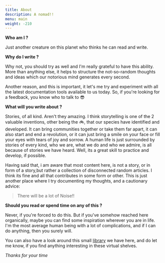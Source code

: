 ```yaml
---
title: About
description: A nomad!!
menu: main
weight: -210
---
```


**Who am I ?**

Just another creature on this planet who thinks he can read and write. 

**Why do I write ?**

Why not, you should try as well and I'm really grateful to have this ability. More than anything else, it  helps to structure the not-so-random thoughts and ideas which our notorious mind generates every second. 

Another reason, and this is important, it let's me try and experiment with all the latest documentation tools available to us today. So, if you're looking for a feedback, you know who to talk to 😎

**What will you write about ?**

Stories, of all kind. Aren't they amazing. I think storytelling is one of the 2 valuable inventions, other being the 🚲, that our species have identified and developed. It can bring communities together or take them far apart, it can also start and end a revolution, or it can just bring a smile on your face or fill your eyes with tears of joy and sorrow. A human life is just surrounded by stories of every kind, who we are, what we do and who we admire, is all because of stories we have heard. Well, its a great skill to practice and develop, if possible. 

Having said that, i am aware that most content here, is not a story, or in form of a story,but rather a collection of disconnected random articles. I think its fine and all that contributes in some form or other. This is just another place where I try documenting my thoughts, and a cautionary advice:

> There will be a lot of Noise!!

**Should you read or spend time on any of this ?**

Never, if you're forced to do this. But if you've somehow reached here organically, maybe you can find some inspiration wherever you are in life. I'm the most average human being with a lot of complications, and if I can do anything, then you surely will. 

You can also have a look around this small [library](https://www.notion.so/Library-A-virtual-one-for-now-41fdd04dbfe54adea78209b316decfe3) we have here, and do let me know, if you find anything interesting in these virtual shelves. 

*Thanks for your time*
